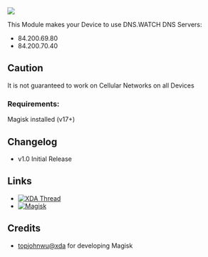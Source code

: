 <img src="https://s17.directupload.net/images/190228/okv2hnmu.png">

This Module makes your Device to use DNS.WATCH DNS Servers:
* 84.200.69.80
* 84.200.70.40

## Caution
It is not guaranteed to work on Cellular Networks on all Devices

### Requirements:
Magisk installed (v17+)

## Changelog
* v1.0 Initial Release


## Links
* [![XDA Thread](https://img.shields.io/badge/XDA-Thread-orange.svg)](https://forum.xda-developers.com/apps/magisk/module-dns-watch4magisk-dns-watch-dns-t3905401)
* [![Magisk](https://img.shields.io/badge/Magisk-v17%2B-brightgreen.svg)](https://forum.xda-developers.com/apps/magisk/official-magisk-v7-universal-systemless-t3473445)


## Credits
* <a href="https://forum.xda-developers.com/member.php?u=4470081">topjohnwu@xda</a> for developing Magisk
